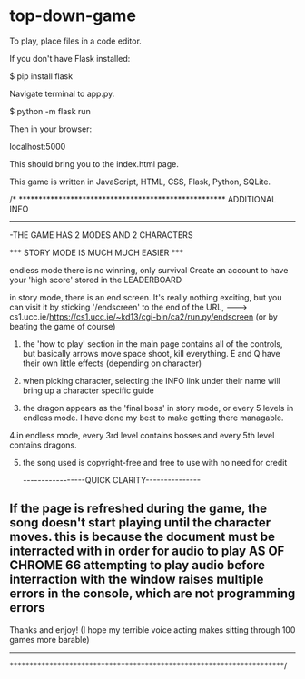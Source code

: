 # top-down-game

To play, place files in a code editor.


If you don't have Flask installed:


$ pip install flask


Navigate terminal to app.py.


$ python -m flask run


Then in your browser:


localhost:5000



This should bring you to the index.html page.

This game is written in JavaScript, HTML, CSS, Flask, Python, SQLite.

/* ****************************************************
        ADDITIONAL INFO
********************************************************
-THE GAME HAS 2 MODES AND 2 CHARACTERS

 *** STORY MODE IS MUCH MUCH EASIER ***

endless mode there is no winning, only survival
Create an account to have your 'high score' stored in the LEADERBOARD

in story mode, there is an end screen. It's really nothing exciting, but 
you can visit it by sticking '/endscreen' to the end of the URL,
---> cs1.ucc.ie/https://cs1.ucc.ie/~kd13/cgi-bin/ca2/run.py/endscreen
(or by beating the game of course)

1. the 'how to play' section in the main page contains all of the controls,
but basically arrows move space shoot, kill everything.
E and Q have their own little effects (depending on character)

2. when picking character, selecting the INFO link under their name will bring up 
a character specific guide

3. the dragon appears as the 'final boss' in story mode, 
or every 5 levels in endless mode.
I have done my best to make getting there managable.

4.in endless mode, every 3rd level contains bosses and every 5th level contains dragons.

5. the song used is copyright-free and free to use with no need for credit

      -----------------QUICK CLARITY---------------

If the page is refreshed during the game, the song doesn't start playing until the character moves.
this is because the document must be interracted with in order for audio to play AS OF CHROME 66
attempting to play audio before interraction with the window raises multiple errors in the console,
which are not programming errors
-----------------------------------------------------------------------------

Thanks and enjoy!
(I hope my terrible voice acting makes sitting through 100 games more barable)

*******************************************************************
*********************************************************************/
